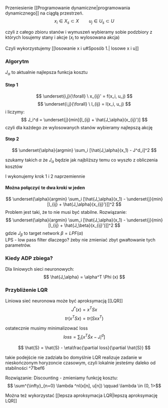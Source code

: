 Przeniesienie [[Programowanie dynamiczne|programowania dynamicznego]] na ciągłą przestrzeń.
$$ x_i \in X_s \subset X \qquad u_j \in U_s \subset U $$

czyli z całego zbioru stanów i wymuszeń wybieramy sobie podzbiory z których losujemy stany i akcje ($x_i$ to wylosowana akcja)

Czyli wykorzystujemy [[losowanie x i u#Sposób 1.| losowe x i u]]

### Algorytm

$J_\alpha$ to aktualnie najlepsza funkcja kosztu
#### Step 1
$$ \underset{i,j}{\forall} \ x_{ij}' = f(x_i, u_j) $$
$$ \underset{i,j}{\forall} \ l_{ij} = l(x_i, u_j) $$
 i liczymy:
 $$ J_i^d = \underset{j}{min}[l_{ij} + \hat{J_\alpha}(x_{ij}')] $$
 czyli dla każdego ze wylosowanych stanów wybieramy najlepszą akcję 
 
 #### Step 2
 $$ \underset{\alpha}{argmin} \sum_i [\hat{J_\alpha}(x_1) - J^d_i]^2 $$

szukamy takich $\alpha$ że $J_\alpha$  będzie jak najbliższy temu co wyszło z obliczenia kosztów

I wykonujemy krok 1 i 2 naprzemiennie
#### Można połączyć te dwa kroki w jeden
 $$ \underset{\alpha}{argmin} \sum_i [\hat{J_\alpha}(x_1) - \underset{j}{min}[l_{ij} + \hat{J_\alpha}(x_{ij}')]]^2 $$
Problem jest taki, że to nie musi być stabilne.
Rozwiązanie:
 $$ \underset{\alpha}{argmin} \sum_i [\hat{J_\alpha}(x_1) - \underset{j}{min}[l_{ij} + \hat{J_\beta}(x_{ij}')]]^2 $$
 gdzie 
 $J_\beta$ to target network
 $\beta=LPF(\alpha)$             
LPS - low pass filter
dlaczego?
żeby nie zmieniać zbyt gwałtowanie tych parametrów. 



### Kiedy ADP zbiega?
Dla liniowych sieci neuronowych:
$$ \hat{J_\alpha} = \alpha^T \Phi (x) $$

### Przybliżenie LQR
Liniowa sieć neuronowa może być aproksymacją [[LQR]]
$$ J^*(x) = x^TSx $$
$$ tr(x^TSx) = tr(Sxx^T) $$

ostatecznie musimy minimalizować loss
$$ loss = \sum_{i}[x^T\hat{S}x - J^d_i] $$

$$ \hat{S} = \hat{S} - \eta\frac{\partial loss}{\partial \hat{S}} $$

takie podejście nie zadziała bo domyślnie LQR realizuje zadanie w nieskończonym horyzoncie czasowym, czyli lokalnie jesteśmy daleko od stabilności ^71bef6

Rozwiązanie:
Discounting - zmieniamy funkcję kosztu:
$$ \sum^{\infty}_{n=0} \lambda ^nl(x[n], u[n]) \qquad \lambda \in (0, 1>$$

Można też wykorzystać [[lepsza aproksymacja LQR|lepszą aproksymację LQR]]
